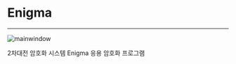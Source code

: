 # Enigma
--------------
![mainwindow](https://github.com/YuHyun7/Enigma/blob/master/enigma.PNG)<br>

2차대전 암호화 시스템 Enigma 응용 암호화 프로그램
